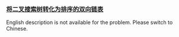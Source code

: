 ### [将二叉搜索树转化为排序的双向链表](https://leetcode.com/problems/er-cha-sou-suo-shu-yu-shuang-xiang-lian-biao-lcof)

English description is not available for the problem. Please switch to Chinese.